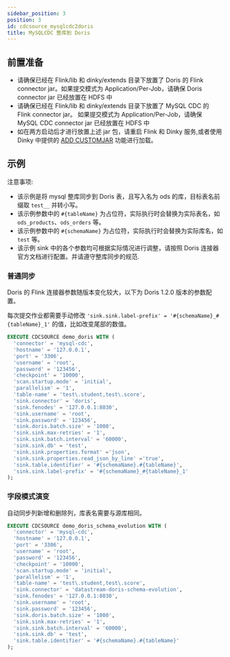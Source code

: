```yaml
---
sidebar_position: 3
position: 3
id: cdcsource_mysqlcdc2doris
title: MySQLCDC 整库到 Doris
---
```


## 前置准备

- 请确保已经在 Flink/lib 和 dinky/extends 目录下放置了 Doris 的 Flink connector jar。如果提交模式为 Application/Per-Job，请确保 Doris connector jar 已经放置在 HDFS 中
- 请确保已经在 Flink/lib 和 dinky/extends 目录下放置了 MySQL CDC 的 Flink connector jar。 如果提交模式为 Application/Per-Job，请确保 MySQL CDC connector jar 已经放置在 HDFS 中
- 如在两方启动后才进行放置上述 jar 包，请重启 Flink 和 Dinky 服务,或者使用 Dinky 中提供的 [ADD CUSTOMJAR](../../extend/expand_statements/add_jar_statement) 功能进行加载。


## 示例

注意事项:
- 该示例是将 mysql 整库同步到 Doris 表，且写入名为 ods 的库，目标表名前缀取 `test__` 并转小写。
- 该示例参数中的 `#{tableName}` 为占位符，实际执行时会替换为实际表名，如 `ods_products`、`ods_orders` 等。
- 该示例参数中的 `#{schemaName}` 为占位符，实际执行时会替换为实际库名，如 `test` 等。
- 该示例 sink 中的各个参数均可根据实际情况进行调整，请按照 Doris 连接器官方文档进行配置。并请遵守整库同步的规范.



### 普通同步

Doris 的 Flink 连接器参数随版本变化较大，以下为 Doris 1.2.0 版本的参数配置。

每次提交作业都需要手动修改 `'sink.sink.label-prefix' = '#{schemaName}_#{tableName}_1'` 的值，比如改变尾部的数值。

```sql showLineNumbers
EXECUTE CDCSOURCE demo_doris WITH (
  'connector' = 'mysql-cdc',
  'hostname' = '127.0.0.1',
  'port' = '3306',
  'username' = 'root',
  'password' = '123456',
  'checkpoint' = '10000',
  'scan.startup.mode' = 'initial',
  'parallelism' = '1',
  'table-name' = 'test\.student,test\.score',
  'sink.connector' = 'doris',
  'sink.fenodes' = '127.0.0.1:8030',
  'sink.username' = 'root',
  'sink.password' = '123456',
  'sink.doris.batch.size' = '1000',
  'sink.sink.max-retries' = '1',
  'sink.sink.batch.interval' = '60000',
  'sink.sink.db' = 'test',
  'sink.sink.properties.format' ='json',
  'sink.sink.properties.read_json_by_line' ='true',
  'sink.table.identifier' = '#{schemaName}.#{tableName}',
  'sink.sink.label-prefix' = '#{schemaName}_#{tableName}_1'
);
```

### 字段模式演变

自动同步列新增和删除列，库表名需要与源库相同。

```sql
EXECUTE CDCSOURCE demo_doris_schema_evolution WITH (
  'connector' = 'mysql-cdc',
  'hostname' = '127.0.0.1',
  'port' = '3306',
  'username' = 'root',
  'password' = '123456',
  'checkpoint' = '10000',
  'scan.startup.mode' = 'initial',
  'parallelism' = '1',
  'table-name' = 'test\.student,test\.score',
  'sink.connector' = 'datastream-doris-schema-evolution',
  'sink.fenodes' = '127.0.0.1:8030',
  'sink.username' = 'root',
  'sink.password' = '123456',
  'sink.doris.batch.size' = '1000',
  'sink.sink.max-retries' = '1',
  'sink.sink.batch.interval' = '60000',
  'sink.sink.db' = 'test',
  'sink.table.identifier' = '#{schemaName}.#{tableName}'
);
```
